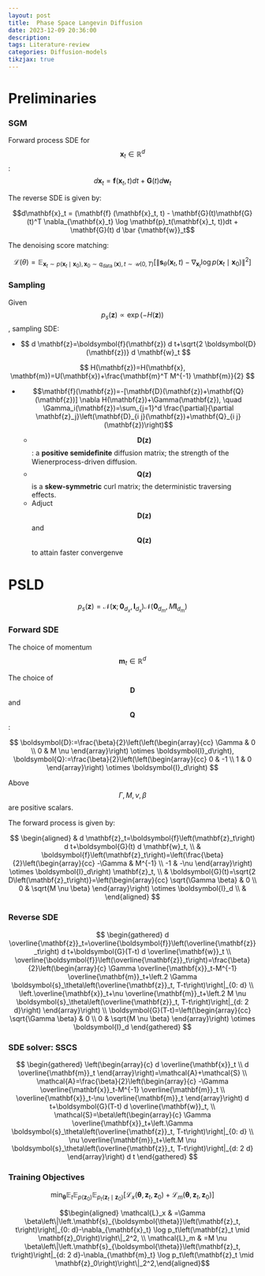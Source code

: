 ```yaml
---
layout: post
title:  Phase Space Langevin Diffusion
date: 2023-12-09 20:36:00
description: 
tags: Literature-review
categories: Diffusion-models
tikzjax: true
---
```


# Preliminaries

### SGM

Forward process SDE for $$\mathbf{x}_t \in \mathbb{R}^d$$: $$d\mathbf{x}_t = \mathbf{f}(\mathbf{x}_t, t) dt + \mathbf{G}(t) d \mathbf{w}_t$$

The reverse SDE is given by:

$$d\mathbf{x}_t = (\mathbf{f} (\mathbf{x}_t, t) - \mathbf{G}(t)\mathbf{G}(t)^T  \nabla_{\mathbf{x}_t} \log \mathbf{p}_t(\mathbf{x}_t, t))dt + \mathbf{G}(t) d \bar {\mathbf{w}}_t$$

The denoising score matching:

$$\mathcal{L}(\theta)=\mathbb{E}_{\mathbf{x}_t \sim p\left(\mathbf{x}_t \mid \mathbf{x}_0\right), \mathbf{x}_0 \sim q_{\text {data }}(\mathbf{x}), t \sim \mathcal{U}(0, T)}\left[\left\|\mathbf{s}_\theta\left(\mathbf{x}_t, t\right)-\nabla_{\mathbf{x}_t} \log p\left(\mathbf{x}_t \mid \mathbf{x}_0\right)\right\|^2\right]$$

### Sampling

Given $$p_s(\mathbf{z}) \propto \exp(- H(\mathbf{z}))$$, sampling SDE:

- $$
d \mathbf{z}=\boldsymbol{f}(\mathbf{z}) d t+\sqrt{2 \boldsymbol{D}(\mathbf{z})} d \mathbf{w}_t
$$

$$
H(\mathbf{z})=H(\mathbf{x}, \mathbf{m})=U(\mathbf{x})+\frac{\mathbf{m}^T M^{-1} \mathbf{m}}{2}
$$

- $$\mathbf{f}(\mathbf{z})=-[\mathbf{D}(\mathbf{z})+\mathbf{Q}(\mathbf{z})] \nabla H(\mathbf{z})+\Gamma(\mathbf{z}), \quad \Gamma_i(\mathbf{z})=\sum_{j=1}^d \frac{\partial}{\partial \mathbf{z}_j}\left(\mathbf{D}_{i j}(\mathbf{z})+\mathbf{Q}_{i j}(\mathbf{z})\right)$$

   - $$\mathbf{D(z)}$$: a **positive semideﬁnite** diffusion matrix; the strength of the Wienerprocess-driven diffusion. 
   - $$\mathbf{Q(z)}$$ is a **skew-symmetric** curl matrix; the deterministic traversing effects.
   - Adjuct $$\mathbf{D(z)}$$and $$\mathbf{Q(z)}$$to attain faster convergenve


# PSLD

$$p_s(\mathbf{z})=\mathcal{N}\left(\mathbf{x} ; \mathbf{0}_{d_x}, \boldsymbol{I}_{d_x}\right) \mathcal{N}\left(\mathbf{0}_{d_m}, M \boldsymbol{I}_{d_m}\right)$$

### Forward SDE

The choice of momentum $$\mathbf{m}_t\in \mathbb{R}^d$$

The choice of $$\mathbf{D}$$and $$\mathbf{Q}$$:

$$
\boldsymbol{D}:=\frac{\beta}{2}\left(\left(\begin{array}{cc}
\Gamma & 0 \\
0 & M \nu
\end{array}\right) \otimes \boldsymbol{I}_d\right), \boldsymbol{Q}:=\frac{\beta}{2}\left(\left(\begin{array}{cc}
0 & -1 \\
1 & 0
\end{array}\right) \otimes \boldsymbol{I}_d\right)
$$

Above $$\Gamma, \, M, \, v, \, \beta$$are positive scalars.

The forward process is given by:

$$
\begin{aligned}
& d \mathbf{z}_t=\boldsymbol{f}\left(\mathbf{z}_t\right) d t+\boldsymbol{G}(t) d \mathbf{w}_t, \\
& \boldsymbol{f}\left(\mathbf{z}_t\right)=\left(\frac{\beta}{2}\left(\begin{array}{cc}
-\Gamma & M^{-1} \\
-1 & -\nu
\end{array}\right) \otimes \boldsymbol{I}_d\right) \mathbf{z}_t, \\
& \boldsymbol{G}(t)=\sqrt{2 D\left(\mathbf{z}_t\right)}=\left(\begin{array}{cc}
\sqrt{\Gamma \beta} & 0 \\
0 & \sqrt{M \nu \beta}
\end{array}\right) \otimes \boldsymbol{I}_d \\
&
\end{aligned}
$$

### Reverse SDE

$$
\begin{gathered}
d \overline{\mathbf{z}}_t=\overline{\boldsymbol{f}}\left(\overline{\mathbf{z}}_t\right) d t+\boldsymbol{G}(T-t) d \overline{\mathbf{w}}_t \\
\overline{\boldsymbol{f}}\left(\overline{\mathbf{z}}_t\right)=\frac{\beta}{2}\left(\begin{array}{c}
\Gamma \overline{\mathbf{x}}_t-M^{-1} \overline{\mathbf{m}}_t+\left.2 \Gamma \boldsymbol{s}_\theta\left(\overline{\mathbf{z}}_t, T-t\right)\right|_{0: d} \\
\left.\overline{\mathbf{x}}_t+\nu \overline{\mathbf{m}}_t+\left.2 M \nu \boldsymbol{s}_\theta\left(\overline{\mathbf{z}}_t, T-t\right)\right|_{d: 2 d}\right)
\end{array}\right) \\
\boldsymbol{G}(T-t)=\left(\begin{array}{cc}
\sqrt{\Gamma \beta} & 0 \\
0 & \sqrt{M \nu \beta}
\end{array}\right) \otimes \boldsymbol{I}_d
\end{gathered}
$$

### SDE solver: SSCS

$$
\begin{gathered}
\left(\begin{array}{c}
d \overline{\mathbf{x}}_t \\
d \overline{\mathbf{m}}_t
\end{array}\right)=\mathcal{A}+\mathcal{S} \\
\mathcal{A}=\frac{\beta}{2}\left(\begin{array}{c}
-\Gamma \overline{\mathbf{x}}_t-M^{-1} \overline{\mathbf{m}}_t \\
\overline{\mathbf{x}}_t-\nu \overline{\mathbf{m}}_t
\end{array}\right) d t+\boldsymbol{G}(T-t) d \overline{\mathbf{w}}_t, \\
\mathcal{S}=\beta\left(\begin{array}{c}
\Gamma \overline{\mathbf{x}}_t+\left.\Gamma \boldsymbol{s}_\theta\left(\overline{\mathbf{z}}_t, T-t\right)\right|_{0: d} \\
\nu \overline{\mathbf{m}}_t+\left.M \nu \boldsymbol{s}_\theta\left(\overline{\mathbf{z}}_t, T-t\right)\right|_{d: 2 d}
\end{array}\right) d t
\end{gathered}
$$

### Training Objectives

$$\min _{\boldsymbol{\theta}} \mathbb{E}_t \mathbb{E}_{p\left(\mathbf{z}_0\right)} \mathbb{E}_{p_t\left(\mathbf{z}_t \mid \mathbf{z}_0\right)}\left[\mathcal{L}_x\left(\boldsymbol{\theta}, \mathbf{z}_t, \mathbf{z}_0\right)+\mathcal{L}_m\left(\boldsymbol{\theta}, \mathbf{z}_t, \mathbf{z}_0\right)\right]$$

$$\begin{aligned} \mathcal{L}_x & =\Gamma \beta\left\|\left.\mathbf{s}_{\boldsymbol{\theta}}\left(\mathbf{z}_t, t\right)\right|_{0: d}-\nabla_{\mathbf{x}_t} \log p_t\left(\mathbf{z}_t \mid \mathbf{z}_0\right)\right\|_2^2, \\ \mathcal{L}_m & =M \nu \beta\left\|\left.\mathbf{s}_{\boldsymbol{\theta}}\left(\mathbf{z}_t, t\right)\right|_{d: 2 d}-\nabla_{\mathbf{m}_t} \log p_t\left(\mathbf{z}_t \mid \mathbf{z}_0\right)\right\|_2^2,\end{aligned}$$
